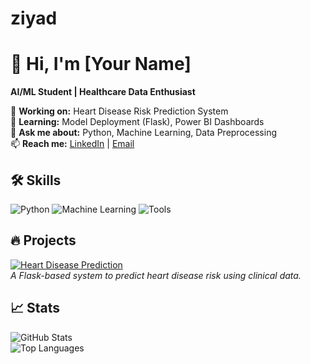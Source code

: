 # ziyad
# 👋 Hi, I'm [Your Name]  
**AI/ML Student | Healthcare Data Enthusiast**  

🔭 **Working on:** Heart Disease Risk Prediction System  
🌱 **Learning:** Model Deployment (Flask), Power BI Dashboards  
💬 **Ask me about:** Python, Machine Learning, Data Preprocessing  
📫 **Reach me:** [LinkedIn](https://linkedin.com/in/your-profile) | [Email](mailto:your@email.com)  

## 🛠️ Skills  
![Python](https://img.shields.io/badge/Python-Expert-blue)
![Machine Learning](https://img.shields.io/badge/ML-Scikit_learn/XGBoost-orange)
![Tools](https://img.shields.io/badge/Tools-Flask/Power_BI-green)

## 🔥 Projects  
[![Heart Disease Prediction](https://img.shields.io/badge/🔍-Heart_Disease_Prediction-FF5722)](https://github.com/your-username/heart-disease-project)  
*A Flask-based system to predict heart disease risk using clinical data.*  

## 📈 Stats  
![GitHub Stats](https://github-readme-stats.vercel.app/api?username=your-username&show_icons=true&theme=radical)  
![Top Languages](https://github-readme-stats.vercel.app/api/top-langs/?username=your-username&layout=compact)  

